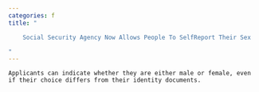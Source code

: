 ```yaml
---
categories: f
title: "

    Social Security Agency Now Allows People To SelfReport Their Sex

"
---
```



    Applicants can indicate whether they are either male or female, even if their choice differs from their identity documents.

